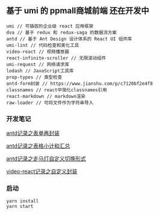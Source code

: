 ## 基于 umi 的 ppmall商城前端 还在开发中

````
umi // 可插拔的企业级 react 应用框架
dva // 基于 redux 和 redux-saga 的数据流方案
antd // 基于 Ant Design 设计体系的 React UI 组件库
umi-lint // 代码检查和美化工具
video-react // 视频播放器
react-infinite-scroller // 无限滚动组件
umi-request // 网络请求库
lodash // JavaScript工具库
prop-types // 类型检查
antd-form封装 // https://www.jianshu.com/p/c7120bf2e4f8
classnames // react中简化classnames引用
react-markdown // markdown渲染
raw-loader // 可将文件作为字符串导入
````
### 开发笔记
[antd记录之表单再封装](./devDoc/antd记录之表单再封装.md)

[antd记录之表格小计和汇总](./devDoc/antd记录之表格小计和汇总.md)

[antd记录之走马灯自定义切换形式](./devDoc/antd记录之走马灯自定义切换形式.md)

[video-react记录之自定义封装](./devDoc/video-react记录之自定义封装.md)

### 启动
```
yarn install
yarn start
```
